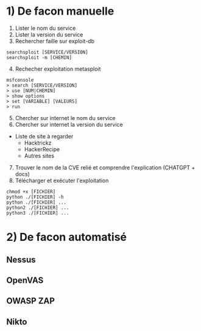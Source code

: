 
# 1) De facon manuelle
1. Lister le nom du service
2. Lister la version du service
3. Rechercher faille sur exploit-db
```
searchsploit [SERVICE/VERSION]
searchsploit -m [CHEMIN]
```
4. Rechecher exploitation metasploit
```
msfconsole
> search [SERVICE/VERSION]
> use [NUM|CHEMIN]
> show options
> set [VARIABLE] [VALEURS]
> run
```
5. Chercher sur internet le nom du service 
6. Chercher sur internet la version du service
* Liste de site à regarder 
	* Hacktrickz
	* HackerRecipe
	* Autres sites
7. Trouver le nom de la CVE relié et comprendre l'explication (CHATGPT + docs)
8. Télécharger et exécuter l'exploitation
```
chmod +x [FICHIER]
python ./[FICHIER] -h
python ./[FICHIER] ...
python2 ./[FICHIER] ...
python3 ./[FICHIER] ...
```

# 2) De facon automatisé
## Nessus
## OpenVAS

## OWASP ZAP

## Nikto